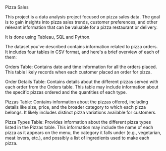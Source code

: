 Pizza Sales 

This project is a data analysis project focused on pizza sales data. The goal is to gain insights into pizza sales trends, customer preferences, and other relevant information that can be valuable for a pizza restaurant or delivery.

It is done using Tableau, SQL and Python.

The dataset you've described contains information related to pizza orders. It includes four tables in CSV format, and here's a brief overview of each of them:



Orders Table:
Contains date and time information for all the orders placed. This table likely records when each customer placed an order for pizza.

Order Details Table:
Contains details about the different pizzas served with each order from the Orders table. This table may include information about the specific pizzas ordered and the quantities of each type.

Pizzas Table:
Contains information about the pizzas offered, including details like size, price, and the broader category to which each pizza belongs. It likely includes distinct pizza variations available for customers.

Pizza Types Table:
Provides information about the different pizza types listed in the Pizzas table. This information may include the name of each pizza as it appears on the menu, the category it falls under (e.g., vegetarian, meat lovers, etc.), and possibly a list of ingredients used to make each pizza.

